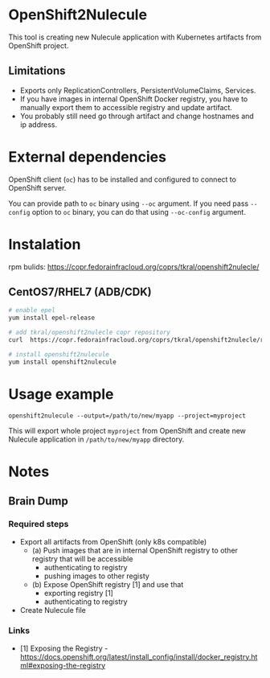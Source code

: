 # OpenShift2Nulecule

This tool is creating new Nulecule application with Kubernetes
artifacts from OpenShift project.


## Limitations
 - Exports only ReplicationControllers, PersistentVolumeClaims, Services.
 - If you have images in internal OpenShift Docker registry,
you have to manually export them to accessible registry and update artifact.
 - You probably still need go through artifact and change hostnames and ip address.


# External dependencies
OpenShift client (`oc`) has to be installed and configured to 
connect to OpenShift server.

You can provide path to `oc` binary using `--oc` argument.
If you need pass `--config` option to `oc` binary, you can do that using `--oc-config` argument.

# Instalation
rpm bulids: https://copr.fedorainfracloud.org/coprs/tkral/openshift2nulecle/

## CentOS7/RHEL7 (ADB/CDK)

```sh
# enable epel
yum install epel-release

# add tkral/openshift2nulecle copr repository
curl  https://copr.fedorainfracloud.org/coprs/tkral/openshift2nulecle/repo/epel-7/tkral-openshift2nulecle-epel-7.repo > /etc/yum.repos.d/tkral-openshift2nulecle-epel-7.repo

# install openshift2nulecule
yum install openshift2nulecule
```


# Usage example
```
openshift2nulecule --output=/path/to/new/myapp --project=myproject
```
This will export whole project `myproject` from OpenShift 
and create new Nulecule application in `/path/to/new/myapp` directory.

# Notes

## Brain Dump
### Required steps
 - Export all artifacts from OpenShift (only k8s compatible)
    - (a) Push images that are in internal OpenShift registry to other registry that will be accessible
        - authenticating to registry
        - pushing images to other registy
    - (b) Expose OpenShift registry [1] and use that
        - exporting registry [1]
        - authenticating to registry
 - Create Nulecule file

### Links
 - [1]  Exposing the Registry - https://docs.openshift.org/latest/install_config/install/docker_registry.html#exposing-the-registry

